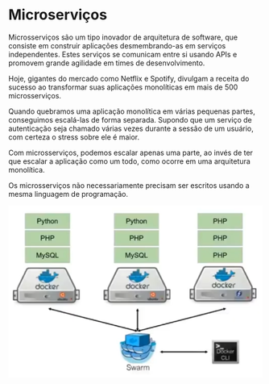 # Microserviços

Microsserviços são um tipo inovador de arquitetura de software, que consiste em construir aplicações desmembrando-as em serviços independentes. Estes serviços se comunicam entre si usando APIs e promovem grande agilidade em times de desenvolvimento.

Hoje, gigantes do mercado como Netflix e Spotify, divulgam a receita do sucesso ao transformar suas aplicações monolíticas em mais de 500 microsserviços.

Quando quebramos uma aplicação monolítica em várias pequenas partes, conseguimos escalá-las de forma separada. Supondo que um serviço de autenticação seja chamado várias vezes durante a sessão de um usuário, com certeza o stress sobre ele é maior.

Com microsserviços, podemos escalar apenas uma parte, ao invés de ter que escalar a aplicação como um todo, como ocorre em uma arquitetura monolítica.

Os microsserviços não necessariamente precisam ser escritos usando a mesma linguagem de programação.

![exemplo-swarm](img/chrome-16_22-08-15_17h50m.png)
